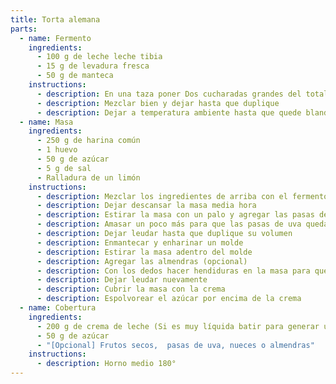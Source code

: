 ```yaml
---
title: Torta alemana
parts:
  - name: Fermento
    ingredients:
      - 100 g de leche leche tibia
      - 15 g de levadura fresca
      - 50 g de manteca
    instructions:
      - description: En una taza poner Dos cucharadas grandes del total de la harina
      - description: Mezclar bien y dejar hasta que duplique
      - description: Dejar a temperatura ambiente hasta que quede blanda
  - name: Masa
    ingredients:
      - 250 g de harina común
      - 1 huevo
      - 50 g de azúcar
      - 5 g de sal
      - Ralladura de un limón
    instructions:
      - description: Mezclar los ingredientes de arriba con el fermento y amasar por lo menos 10 minutos
      - description: Dejar descansar la masa media hora
      - description: Estirar la masa con un palo y agregar las pasas de uva
      - description: Amasar un poco más para que las pasas de uva quedan integradas en la masa
      - description: Dejar leudar hasta que duplique su volumen
      - description: Enmantecar y enharinar un molde
      - description: Estirar la masa adentro del molde
      - description: Agregar las almendras (opcional)
      - description: Con los dedos hacer hendiduras en la masa para que luego penetre la crema de leche
      - description: Dejar leudar nuevamente
      - description: Cubrir la masa con la crema
      - description: Espolvorear el azúcar por encima de la crema
  - name: Cobertura
    ingredients:
      - 200 g de crema de leche (Si es muy líquida batir para generar una consistencia espesa)
      - 50 g de azúcar
      - "[Opcional] Frutos secos,  pasas de uva, nueces o almendras"
    instructions:
      - description: Horno medio 180°
---
```

